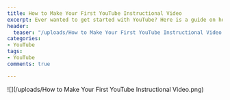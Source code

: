 ```yaml
---
title: How to Make Your First YouTube Instructional Video
excerpt: Ever wanted to get started with YouTube? Here is a guide on how to get started!
header:
  teaser: "/uploads/How to Make Your First YouTube Instructional Video.png"
categories:
- YouTube
tags:
- YouTube
comments: true

---
```

![](/uploads/How to Make Your First YouTube Instructional Video.png)